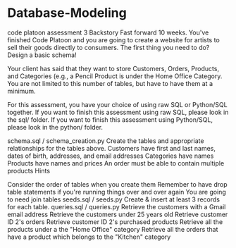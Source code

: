 # Database-Modeling
code platoon assessment 3
Backstory
Fast forward 10 weeks. You've finished Code Platoon and you are going to create a website for artists to sell their goods directly to consumers. The first thing you need to do? Design a basic schema!

Your client has said that they want to store Customers, Orders, Products, and Categories (e.g., a Pencil Product is under the Home Office Category. You are not limited to this number of tables, but have to have them at a minimum.

For this assessment, you have your choice of using raw SQL or Python/SQL together. If you want to finish this assessment using raw SQL, please look in the sql/ folder. If you want to finish this assessment using Python/SQL, please look in the python/ folder.

schema.sql / schema_creation.py
Create the tables and appropriate relationships for the tables above.
Customers have first and last names, dates of birth, addresses, and email addresses
Categories have names
Products have names and prices
An order must be able to contain multiple products
Hints

Consider the order of tables when you create them
Remember to have drop table statements if you're running things over and over again
You are going to need join tables
seeds.sql / seeds.py
Create & insert at least 3 records for each table.
queries.sql / queries.py
Retrieve the customers with a Gmail email address
Retrieve the customers under 25 years old
Retrieve customer ID 2's orders
Retrieve customer ID 2's purchased products
Retrieve all the products under a the "Home Office" category
Retrieve all the orders that have a product which belongs to the "Kitchen" category
